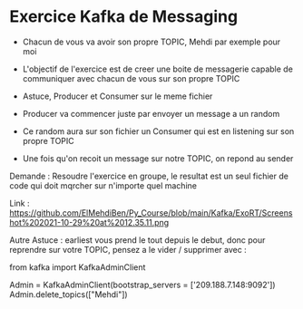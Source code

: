 # Exercice Kafka de Messaging

- Chacun de vous va avoir son propre TOPIC, Mehdi par exemple pour moi

- L'objectif de l'exercice est de creer une boite de messagerie capable de communiquer avec chacun de vous sur son propre TOPIC

- Astuce, Producer et Consumer sur le meme fichier

- Producer va commencer juste par envoyer un message a un random

- Ce random aura sur son fichier un Consumer qui est en listening sur son propre TOPIC

- Une fois qu'on recoit un message sur notre TOPIC, on repond au sender

Demande : Resoudre l'exercice en groupe, le resultat est un seul fichier de code qui doit mqrcher sur n'importe quel machine

Link : https://github.com/ElMehdiBen/Py_Course/blob/main/Kafka/ExoRT/Screenshot%202021-10-29%20at%2012.35.11.png

Autre Astuce : earliest vous prend le tout depuis le debut, donc pour reprendre sur votre TOPIC, pensez a le vider / supprimer avec :

  from kafka import KafkaAdminClient

  Admin = KafkaAdminClient(bootstrap_servers = ['209.188.7.148:9092'])
  Admin.delete_topics(["Mehdi"])
